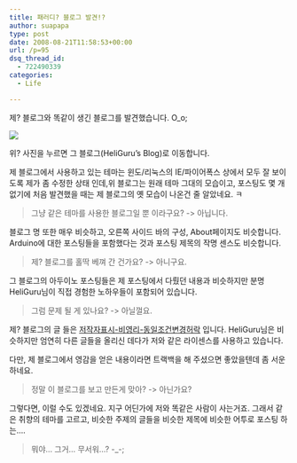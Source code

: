 ```yaml
---
title: 패러디? 블로그 발견!?
author: suapapa
type: post
date: 2008-08-21T11:58:53+00:00
url: /p=95
dsq_thread_id:
  - 722490339
categories:
  - Life

---
```

제? 블로그와 똑같이 생긴 블로그를 발견했습니다. O_o;

[![](https://asset.homin.dev/blog/2008/08/heliguru_blog.jpg)](http://heliguru.dyndns.org:8080/blog/)

위? 사진을 누르면 그 블로그(HeliGuru&#8217;s Blog)로 이동합니다.

제 블로그에서 사용하고 있는 테마는 윈도/리눅스의 IE/파이어폭스 상에서 모두 잘 보이도록 제가 좀 수정한 상태 인데,위 블로그는 원래 테마 그대의 모습이고, 포스팅도 몇 개 없기에 처음 발견했을 때는 제 블로그의 옛 모습이 나온건 줄 알았네요. ㅋ

> 그냥 같은 테마를 사용한 블로그일 뿐 이라구요? -> 아닙니다.

블로그 명 또한 매우 비슷하고, 오른쪽 사이드 바의 구성, About페이지도 비슷합니다. Arduino에 대한 포스팅들을 포함했다는 것과 포스팅 제목의 작명 센스도 비슷합니다.

> 제? 블로그를 홀딱 베껴 간 건가요? -> 아니구요.

그 블로그의 아두이노 포스팅들은 제 포스팅에서 다뤘던 내용과 비슷하지만 분명 HeliGuru님이 직접 경험한 노하우들이 포함되어 있습니다.

> 그럼 문제 될 게 있나요? -> 아닐껄요.

제? 블로그의 글 들은 [저작자표시-비영리-동일조건변경허락](http://creativecommons.org/licenses/by-nc-sa/3.0/deed.ko) 입니다. HeliGuru님은 비슷하지만 엄연히 다른 글들을 올리신 데다가 저와 같은 라이센스를 사용하고 있습니다.

다만, 제 블로그에서 영감을 얻은 내용이라면 트랙백을 해 주셨으면 좋았을텐데 좀 서운하네요.

> 정말 이 블로그를 보고 만든게 맞아? -> 아닌가요?

그렇다면, 이럴 수도 있겠네요. 지구 어딘가에 저와 똑같은 사람이 사는거죠. 그래서 같은 취향의 테마를 고르고, 비슷한 주제의 글들을 비슷한 제목에 비슷한 어투로 포스팅 하는&#8230;.

> 뭐야&#8230; 그거&#8230; 무서워&#8230;? -_-;